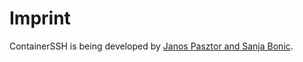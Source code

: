 <h1>Imprint</h1>

ContainerSSH is being developed by <a href="https://pasztor.at/">Janos Pasztor and Sanja Bonic</a>.